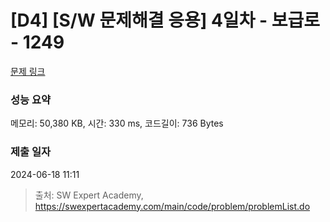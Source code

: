 # [D4] [S/W 문제해결 응용] 4일차 - 보급로 - 1249 

[문제 링크](https://swexpertacademy.com/main/code/problem/problemDetail.do?contestProbId=AV15QRX6APsCFAYD) 

### 성능 요약

메모리: 50,380 KB, 시간: 330 ms, 코드길이: 736 Bytes

### 제출 일자

2024-06-18 11:11



> 출처: SW Expert Academy, https://swexpertacademy.com/main/code/problem/problemList.do